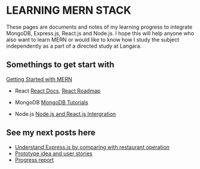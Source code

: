 # LEARNING MERN STACK
 
These pages are documents and notes of my learning progress to integrate MongoDB, Express.js, React.js and Node.js. I hope this will help anyone who also want to learn MERN or would like to know how I study the subject independently as a part of a directed study at Langara.  


## Somethings to get start with
[Getting Started with MERN](https://medium.com/@Keithweaver_/getting-started-with-mern-mongodb-express-js-react-js-node-js-94197841bdf4)

* React
   [React Docs](https://reactjs.org/tutorial/tutorial.html),
   [React Roadmap](https://medium.freecodecamp.org/learning-react-roadmap-from-scratch-to-advanced-bff7735531b6)

* MongoDB
   [MongoDB Tutorials](https://www.guru99.com/mongodb-tutorials.html)

* Node.js
   [Node.js and React.js Intergration](https://codeburst.io/build-simple-medium-com-on-node-js-and-react-js-a278c5192f47)
   
## See my next posts here
* [Understand Express.js by comparing with restaurant operation](express.md)
* [Prototype idea and user stories](prototype-idea.md)
* [Progress report](progress.md)

